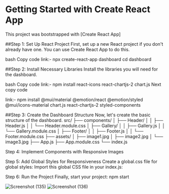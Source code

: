 # Getting Started with Create React App

This project was bootstrapped with [Create React App]

##Step 1: Set Up React Project
First, set up a new React project if you don't already have one. You can use Create React App to do this.

bash
Copy code
link:- npx create-react-app dashboard
       cd dashboard


##Step 2: Install Necessary Libraries
Install the libraries you will need for the dashboard.

bash
Copy code
link:- npm install react-icons react-chartjs-2 chart.js
Next copy code

link:- npm install @mui/material @emotion/react @emotion/styled @mui/icons-material chart.js react-chartjs-2 styled-components


##Step 3: Create the Dashboard Structure
Now, let's create the basic structure of the dashboard.
src/
├── components/
│   ├── Header/
│   │   ├── Header.js
│   │   └── Header.module.css
│   ├── Gallery/
│   │   ├── Gallery.js
│   │   └── Gallery.module.css
│   ├── Footer/
│   │   ├── Footer.js
│   │   └── Footer.module.css
├── assets/
│   ├── image1.jpg
│   ├── image2.jpg
│   └── image3.jpg
├── App.js
├── App.module.css
└── index.js


Step 4: Implement Components with Responsive Images

Step 5: Add Global Styles for Responsiveness
Create a global.css file for global styles: Import this global CSS file in your index.js:

Step 6: Run the Project
Finally, start your project: npm start

![Screenshot (135)](https://github.com/user-attachments/assets/0ca41a97-cb6d-4b08-9288-654ca0f7bf48)
![Screenshot (136)](https://github.com/user-attachments/assets/2f52acf4-4d68-414e-83a9-e02bd6e3f046)
